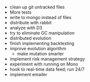 - clean up git untracked files
- More tests
- write to mongo instead of files
- distribute with rabbit
- analyze with D3
- try to eliminate GC manipulation
- distributed evolution
- finish implementing backtesting
- improve evolution algorithm
  - make mutation smarter
- implement risk management strategy
- experiment with running on Mono
- hook to real-time data feed; run 24/7
- implement emailer